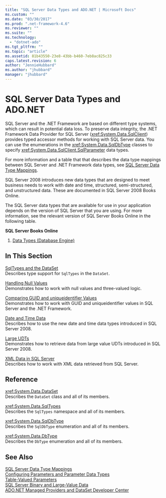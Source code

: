```yaml
---
title: "SQL Server Data Types and ADO.NET | Microsoft Docs"
ms.custom: ""
ms.date: "03/30/2017"
ms.prod: ".net-framework-4.6"
ms.reviewer: ""
ms.suite: ""
ms.technology: 
  - "dotnet-ado"
ms.tgt_pltfrm: ""
ms.topic: "article"
ms.assetid: 81b43550-23e8-43bb-b460-7eb8ac825c33
caps.latest.revision: 6
author: "JennieHubbard"
ms.author: "jhubbard"
manager: "jhubbard"
---
```

# SQL Server Data Types and ADO.NET
SQL Server and the .NET Framework are based on different type systems, which can result in potential data loss. To preserve data integrity, the .NET Framework Data Provider for SQL Server (<xref:System.Data.SqlClient>) provides typed accessor methods for working with SQL Server data. You can use the enumerations in the <xref:System.Data.SqlDbType> classes to specify <xref:System.Data.SqlClient.SqlParameter> data types.  
  
 For more information and a table that that describes the data type mappings between SQL Server and .NET Framework data types, see [SQL Server Data Type Mappings](../../../../../docs/framework/data/adonet/sql-server-data-type-mappings.md).  
  
 SQL Server 2008 introduces new data types that are designed to meet business needs to work with date and time, structured, semi-structured, and unstructured data. These are documented in SQL Server 2008 Books Online.  
  
 The SQL Server data types that are available for use in your application depends on the version of SQL Server that you are using. For more information, see the relevant version of SQL Server Books Online in the following table.  
  
 **SQL Server Books Online**  
  
1.  [Data Types (Database Engine)](http://go.microsoft.com/fwlink/?LinkID=107468)  
  
## In This Section  
 [SqlTypes and the DataSet](../../../../../docs/framework/data/adonet/sql/sqltypes-and-the-dataset.md)  
 Describes type support for `SqlTypes` in the `DataSet`.  
  
 [Handling Null Values](../../../../../docs/framework/data/adonet/sql/handling-null-values.md)  
 Demonstrates how to work with null values and three-valued logic.  
  
 [Comparing GUID and uniqueidentifier Values](../../../../../docs/framework/data/adonet/sql/comparing-guid-and-uniqueidentifier-values.md)  
 Demonstrates how to work with GUID and uniqueidentifier values in SQL Server and the .NET Framework.  
  
 [Date and Time Data](../../../../../docs/framework/data/adonet/sql/date-and-time-data.md)  
 Describes how to use the new date and time data types introduced in SQL Server 2008.  
  
 [Large UDTs](../../../../../docs/framework/data/adonet/sql/large-udts.md)  
 Demonstrates how to retrieve data from large value UDTs introduced in SQL Server 2008.  
  
 [XML Data in SQL Server](../../../../../docs/framework/data/adonet/sql/xml-data-in-sql-server.md)  
 Describes how to work with XML data retrieved from SQL Server.  
  
## Reference  
 <xref:System.Data.DataSet>  
 Describes the `DataSet` class and all of its members.  
  
 <xref:System.Data.SqlTypes>  
 Describes the `SqlTypes` namespace and all of its members.  
  
 <xref:System.Data.SqlDbType>  
 Describes the `SqlDbType` enumeration and all of its members.  
  
 <xref:System.Data.DbType>  
 Describes the `DbType` enumeration and all of its members.  
  
## See Also  
 [SQL Server Data Type Mappings](../../../../../docs/framework/data/adonet/sql-server-data-type-mappings.md)   
 [Configuring Parameters and Parameter Data Types](../../../../../docs/framework/data/adonet/configuring-parameters-and-parameter-data-types.md)   
 [Table-Valued Parameters](../../../../../docs/framework/data/adonet/sql/table-valued-parameters.md)   
 [SQL Server Binary and Large-Value Data](../../../../../docs/framework/data/adonet/sql/sql-server-binary-and-large-value-data.md)   
 [ADO.NET Managed Providers and DataSet Developer Center](http://go.microsoft.com/fwlink/?LinkId=217917)